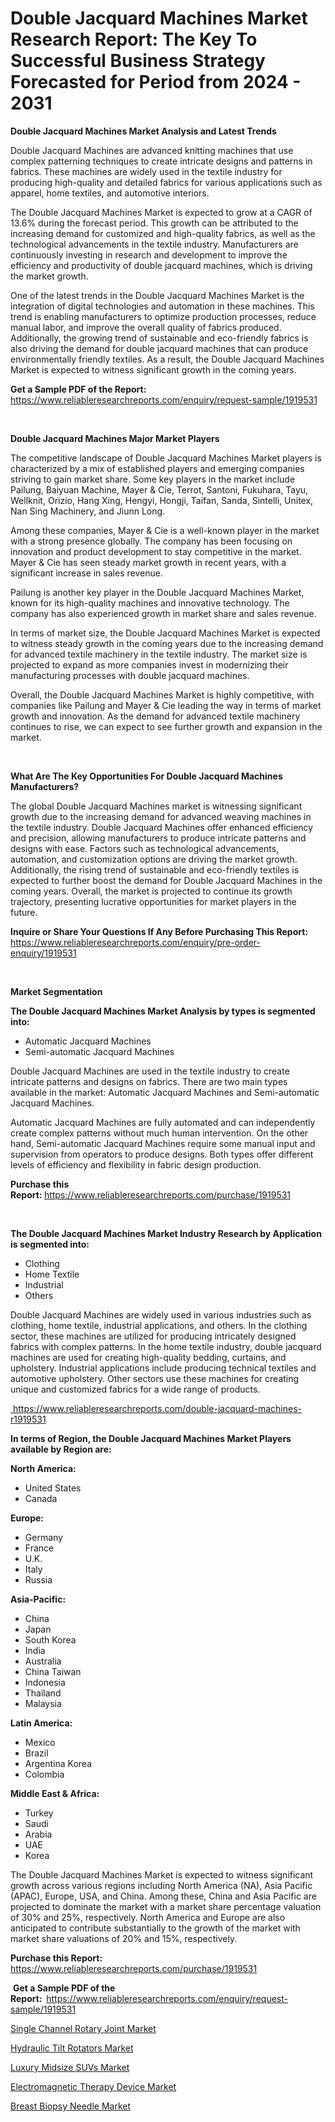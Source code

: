 <p><h1>Double Jacquard Machines Market Research Report: The Key To Successful Business Strategy Forecasted for Period from 2024 - 2031</h1></p><p><strong>Double Jacquard Machines Market Analysis and Latest Trends</strong></p>
<p><p>Double Jacquard Machines are advanced knitting machines that use complex patterning techniques to create intricate designs and patterns in fabrics. These machines are widely used in the textile industry for producing high-quality and detailed fabrics for various applications such as apparel, home textiles, and automotive interiors.</p><p>The Double Jacquard Machines Market is expected to grow at a CAGR of 13.6% during the forecast period. This growth can be attributed to the increasing demand for customized and high-quality fabrics, as well as the technological advancements in the textile industry. Manufacturers are continuously investing in research and development to improve the efficiency and productivity of double jacquard machines, which is driving the market growth.</p><p>One of the latest trends in the Double Jacquard Machines Market is the integration of digital technologies and automation in these machines. This trend is enabling manufacturers to optimize production processes, reduce manual labor, and improve the overall quality of fabrics produced. Additionally, the growing trend of sustainable and eco-friendly fabrics is also driving the demand for double jacquard machines that can produce environmentally friendly textiles. As a result, the Double Jacquard Machines Market is expected to witness significant growth in the coming years.</p></p>
<p><strong>Get a Sample PDF of the Report:&nbsp;</strong> <a href="https://www.reliableresearchreports.com/enquiry/request-sample/1919531">https://www.reliableresearchreports.com/enquiry/request-sample/1919531</a></p>
<p>&nbsp;</p>
<p><strong>Double Jacquard Machines Major Market Players</strong></p>
<p><p>The competitive landscape of Double Jacquard Machines Market players is characterized by a mix of established players and emerging companies striving to gain market share. Some key players in the market include Pailung, Baiyuan Machine, Mayer & Cie, Terrot, Santoni, Fukuhara, Tayu, Wellknit, Orizio, Hang Xing, Hengyi, Hongji, Taifan, Sanda, Sintelli, Unitex, Nan Sing Machinery, and Jiunn Long.</p><p>Among these companies, Mayer & Cie is a well-known player in the market with a strong presence globally. The company has been focusing on innovation and product development to stay competitive in the market. Mayer & Cie has seen steady market growth in recent years, with a significant increase in sales revenue.</p><p>Pailung is another key player in the Double Jacquard Machines Market, known for its high-quality machines and innovative technology. The company has also experienced growth in market share and sales revenue.</p><p>In terms of market size, the Double Jacquard Machines Market is expected to witness steady growth in the coming years due to the increasing demand for advanced textile machinery in the textile industry. The market size is projected to expand as more companies invest in modernizing their manufacturing processes with double jacquard machines.</p><p>Overall, the Double Jacquard Machines Market is highly competitive, with companies like Pailung and Mayer & Cie leading the way in terms of market growth and innovation. As the demand for advanced textile machinery continues to rise, we can expect to see further growth and expansion in the market.</p></p>
<p>&nbsp;</p>
<p><strong>What Are The Key Opportunities For Double Jacquard Machines Manufacturers?</strong></p>
<p><p>The global Double Jacquard Machines market is witnessing significant growth due to the increasing demand for advanced weaving machines in the textile industry. Double Jacquard Machines offer enhanced efficiency and precision, allowing manufacturers to produce intricate patterns and designs with ease. Factors such as technological advancements, automation, and customization options are driving the market growth. Additionally, the rising trend of sustainable and eco-friendly textiles is expected to further boost the demand for Double Jacquard Machines in the coming years. Overall, the market is projected to continue its growth trajectory, presenting lucrative opportunities for market players in the future.</p></p>
<p><strong>Inquire or Share Your Questions If Any Before Purchasing This Report:</strong> <a href="https://www.reliableresearchreports.com/enquiry/pre-order-enquiry/1919531">https://www.reliableresearchreports.com/enquiry/pre-order-enquiry/1919531</a></p>
<p>&nbsp;</p>
<p><strong>Market Segmentation</strong></p>
<p><strong>The Double Jacquard Machines Market Analysis by types is segmented into:</strong></p>
<p><ul><li>Automatic Jacquard Machines</li><li>Semi-automatic Jacquard Machines</li></ul></p>
<p><p>Double Jacquard Machines are used in the textile industry to create intricate patterns and designs on fabrics. There are two main types available in the market: Automatic Jacquard Machines and Semi-automatic Jacquard Machines. </p><p>Automatic Jacquard Machines are fully automated and can independently create complex patterns without much human intervention. On the other hand, Semi-automatic Jacquard Machines require some manual input and supervision from operators to produce designs. Both types offer different levels of efficiency and flexibility in fabric design production.</p></p>
<p><strong>Purchase this Report:&nbsp;</strong><a href="https://www.reliableresearchreports.com/purchase/1919531">https://www.reliableresearchreports.com/purchase/1919531</a></p>
<p>&nbsp;</p>
<p><strong>The Double Jacquard Machines Market Industry Research by Application is segmented into:</strong></p>
<p><ul><li>Clothing</li><li>Home Textile</li><li>Industrial</li><li>Others</li></ul></p>
<p><p>Double Jacquard Machines are widely used in various industries such as clothing, home textile, industrial applications, and others. In the clothing sector, these machines are utilized for producing intricately designed fabrics with complex patterns. In the home textile industry, double jacquard machines are used for creating high-quality bedding, curtains, and upholstery. Industrial applications include producing technical textiles and automotive upholstery. Other sectors use these machines for creating unique and customized fabrics for a wide range of products.</p></p>
<p><a href="https://www.reliableresearchreports.com/double-jacquard-machines-r1919531">&nbsp;https://www.reliableresearchreports.com/double-jacquard-machines-r1919531</a></p>
<p><strong>In terms of Region, the Double Jacquard Machines Market Players available by Region are:</strong></p>
<p>
    <p> <strong> North America: </strong>
        <ul>
            <li>United States</li>
            <li>Canada</li>
        </ul>
        </p> 
    <p> <strong> Europe: </strong>
        <ul>
            <li>Germany</li>
            <li>France</li>
            <li>U.K.</li>
            <li>Italy</li>
            <li>Russia</li>
        </ul>
        </p> 
    <p> <strong> Asia-Pacific: </strong>
        <ul>
            <li>China</li>
            <li>Japan</li>
            <li>South Korea</li>
            <li>India</li>
            <li>Australia</li>
            <li>China Taiwan</li>
            <li>Indonesia</li>
            <li>Thailand</li>
            <li>Malaysia</li>
        </ul>
        </p> 
    <p> <strong> Latin America: </strong>
        <ul>
            <li>Mexico</li>
            <li>Brazil</li>
            <li>Argentina Korea</li>
            <li>Colombia</li>
        </ul>
        </p> 
    <p> <strong> Middle East & Africa: </strong>
        <ul>
            <li>Turkey</li>
            <li>Saudi</li>
            <li>Arabia</li>
            <li>UAE</li>
            <li>Korea</li>
        </ul>
    </p>
    </p>
<p><p>The Double Jacquard Machines Market is expected to witness significant growth across various regions including North America (NA), Asia Pacific (APAC), Europe, USA, and China. Among these, China and Asia Pacific are projected to dominate the market with a market share percentage valuation of 30% and 25%, respectively. North America and Europe are also anticipated to contribute substantially to the growth of the market with market share valuations of 20% and 15%, respectively.</p></p>
<p><strong>Purchase this Report: </strong><a href="https://www.reliableresearchreports.com/purchase/1919531">https://www.reliableresearchreports.com/purchase/1919531</a></p>
<p>&nbsp;<strong>Get a Sample PDF of the Report:&nbsp;&nbsp;</strong><a href="https://www.reliableresearchreports.com/enquiry/request-sample/1919531">https://www.reliableresearchreports.com/enquiry/request-sample/1919531</a></p>
<p><strong></strong></p>
<p><p><a href="https://github.com/angelajermaine/Market-Research-Report-List-4/blob/main/single-channel-rotary-joint-market.md">Single Channel Rotary Joint Market</a></p><p><a href="https://github.com/provorikovar/Market-Research-Report-List-5/blob/main/hydraulic-tilt-rotators-market.md">Hydraulic Tilt Rotators Market</a></p><p><a href="https://www.linkedin.com/pulse/luxury-midsize-suvs-market-growth-outlook-from-2024-2031-xw08e?trackingId=Zztm7l2iQ8OIDz7VLdQzdA%3D%3D">Luxury Midsize SUVs Market</a></p><p><a href="https://issuu.com/reportprime-2/docs/electromagnetic-therapy-device-market-size-2030.pp">Electromagnetic Therapy Device Market</a></p><p><a href="https://issuu.com/reportprime-2/docs/breast-biopsy-needle-market-size-2030.pptx">Breast Biopsy Needle Market</a></p></p>